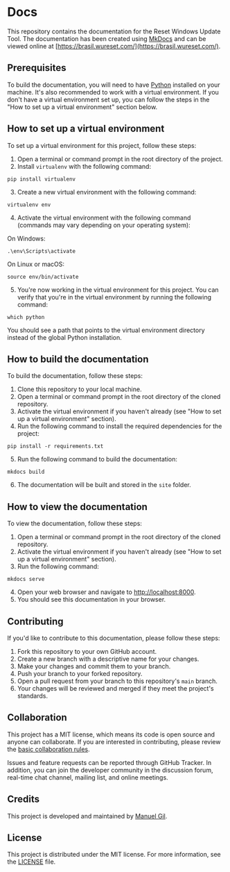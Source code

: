 # Docs

This repository contains the documentation for the Reset Windows Update Tool. The documentation has been created using [MkDocs](https://www.mkdocs.org/) and can be viewed online at [https://brasil.wureset.com/](https://brasil.wureset.com/).

## Prerequisites

To build the documentation, you will need to have [Python](https://www.python.org/downloads/) installed on your machine. It's also recommended to work with a virtual environment. If you don't have a virtual environment set up, you can follow the steps in the "How to set up a virtual environment" section below.

## How to set up a virtual environment

To set up a virtual environment for this project, follow these steps:

1. Open a terminal or command prompt in the root directory of the project.
2. Install `virtualenv` with the following command:

```
pip install virtualenv
```

3. Create a new virtual environment with the following command:

```
virtualenv env
```


4. Activate the virtual environment with the following command (commands may vary depending on your operating system):

On Windows:

```
.\env\Scripts\activate
```

On Linux or macOS:

```
source env/bin/activate
```

5. You're now working in the virtual environment for this project. You can verify that you're in the virtual environment by running the following command:

```
which python
```

You should see a path that points to the virtual environment directory instead of the global Python installation.

## How to build the documentation

To build the documentation, follow these steps:

1. Clone this repository to your local machine.
2. Open a terminal or command prompt in the root directory of the cloned repository.
3. Activate the virtual environment if you haven't already (see "How to set up a virtual environment" section).
4. Run the following command to install the required dependencies for the project:

```
pip install -r requirements.txt
```

5. Run the following command to build the documentation:

```
mkdocs build
```

6. The documentation will be built and stored in the `site` folder.

## How to view the documentation

To view the documentation, follow these steps:

1. Open a terminal or command prompt in the root directory of the cloned repository.
2. Activate the virtual environment if you haven't already (see "How to set up a virtual environment" section).
3. Run the following command:

```
mkdocs serve
```

4. Open your web browser and navigate to [http://localhost:8000](http://localhost:8000).
5. You should see this documentation in your browser.

## Contributing

If you'd like to contribute to this documentation, please follow these steps:

1. Fork this repository to your own GitHub account.
2. Create a new branch with a descriptive name for your changes.
3. Make your changes and commit them to your branch.
4. Push your branch to your forked repository.
5. Open a pull request from your branch to this repository's `main` branch.
6. Your changes will be reviewed and merged if they meet the project's standards.

## Collaboration

This project has a MIT license, which means its code is open source and anyone can collaborate. If you are interested in contributing, please review the [basic collaboration rules](CODE_OF_CONDUCT.md).

Issues and feature requests can be reported through GitHub Tracker. In addition, you can join the developer community in the discussion forum, real-time chat channel, mailing list, and online meetings.

## Credits

This project is developed and maintained by [Manuel Gil](https://github.com/ManuelGil).

## License

This project is distributed under the MIT license. For more information, see the [LICENSE](LICENSE.md) file.
